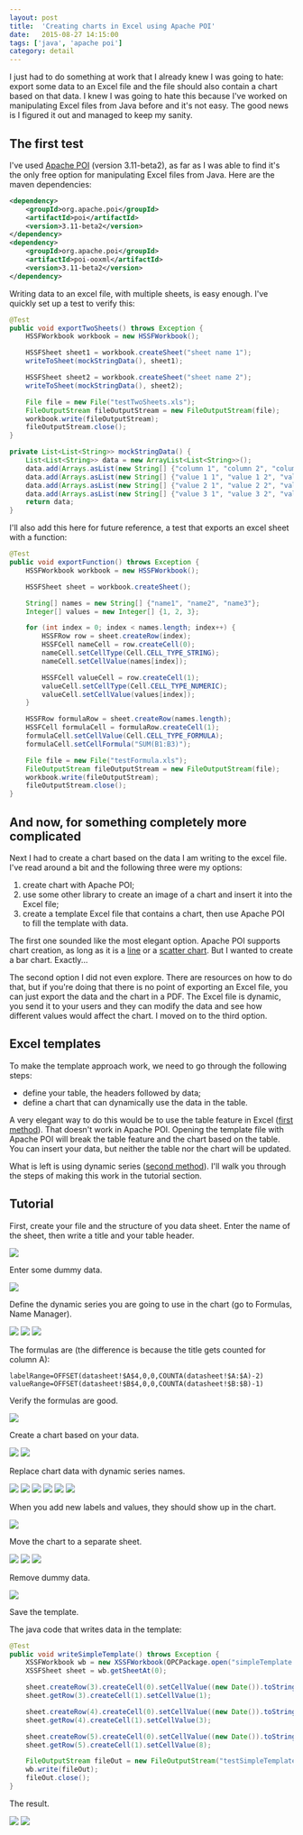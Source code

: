 ```yaml
---
layout: post
title:  'Creating charts in Excel using Apache POI'
date:   2015-08-27 14:15:00
tags: ['java', 'apache poi']
category: detail
---
```


I just had to do something at work that I already knew I was going to hate: export some data to an Excel file and the file should also contain a chart based on that data. I knew I was going to hate this because I've worked on manipulating Excel files from Java before and it's not easy. The good news is I figured it out and managed to keep my sanity.

The first test
---

I've used [Apache POI](https://poi.apache.org/) (version 3.11-beta2), as far as I was able to find it's the only free option for manipulating Excel files from Java. Here are the maven dependencies:

~~~ xml
<dependency>
    <groupId>org.apache.poi</groupId>
    <artifactId>poi</artifactId>
    <version>3.11-beta2</version>
</dependency>
<dependency>
    <groupId>org.apache.poi</groupId>
    <artifactId>poi-ooxml</artifactId>
    <version>3.11-beta2</version>
</dependency>
~~~

Writing data to an excel file, with multiple sheets, is easy enough. I've quickly set up a test to verify this:

~~~ java
@Test
public void exportTwoSheets() throws Exception {
    HSSFWorkbook workbook = new HSSFWorkbook();

    HSSFSheet sheet1 = workbook.createSheet("sheet name 1");
    writeToSheet(mockStringData(), sheet1);

    HSSFSheet sheet2 = workbook.createSheet("sheet name 2");
    writeToSheet(mockStringData(), sheet2);

    File file = new File("testTwoSheets.xls");
    FileOutputStream fileOutputStream = new FileOutputStream(file);
    workbook.write(fileOutputStream);
    fileOutputStream.close();
}

private List<List<String>> mockStringData() {
    List<List<String>> data = new ArrayList<List<String>>();
    data.add(Arrays.asList(new String[] {"column 1", "column 2", "column 3"}));
    data.add(Arrays.asList(new String[] {"value 1 1", "value 1 2", "value 1 3"}));
    data.add(Arrays.asList(new String[] {"value 2 1", "value 2 2", "value 2 3"}));
    data.add(Arrays.asList(new String[] {"value 3 1", "value 3 2", "value 3 3"}));
    return data;
}
~~~

I'll also add this here for future reference, a test that exports an excel sheet with a function:

~~~ java
@Test
public void exportFunction() throws Exception {
    HSSFWorkbook workbook = new HSSFWorkbook();

    HSSFSheet sheet = workbook.createSheet();

    String[] names = new String[] {"name1", "name2", "name3"};
    Integer[] values = new Integer[] {1, 2, 3};

    for (int index = 0; index < names.length; index++) {
        HSSFRow row = sheet.createRow(index);
        HSSFCell nameCell = row.createCell(0);
        nameCell.setCellType(Cell.CELL_TYPE_STRING);
        nameCell.setCellValue(names[index]);

        HSSFCell valueCell = row.createCell(1);
        valueCell.setCellType(Cell.CELL_TYPE_NUMERIC);
        valueCell.setCellValue(values[index]);
    }

    HSSFRow formulaRow = sheet.createRow(names.length);
    HSSFCell formulaCell = formulaRow.createCell(1);
    formulaCell.setCellValue(Cell.CELL_TYPE_FORMULA);
    formulaCell.setCellFormula("SUM(B1:B3)");

    File file = new File("testFormula.xls");
    FileOutputStream fileOutputStream = new FileOutputStream(file);
    workbook.write(fileOutputStream);
    fileOutputStream.close();
}
~~~

And now, for something completely more complicated
---

Next I had to create a chart based on the data I am writing to the excel file. I've read around a bit and the following three were my options:

1. create chart with Apache POI;
2. use some other library to create an image of a chart and insert it into the Excel file;
3. create a template Excel file that contains a chart, then use Apache POI to fill the template with data.

The first one sounded like the most elegant option. Apache POI supports chart creation, as long as it is a [line](https://svn.apache.org/repos/asf/poi/trunk/src/examples/src/org/apache/poi/xssf/usermodel/examples/LineChart.java) or a [scatter chart](https://svn.apache.org/repos/asf/poi/trunk/src/examples/src/org/apache/poi/xssf/usermodel/examples/ScatterChart.java). But I wanted to create a bar chart. Exactly...

The second option I did not even explore. There are resources on how to do that, but if you're doing that there is no point of exporting an Excel file, you can just export the data and the chart in a PDF. The Excel file is dynamic, you send it to your users and they can modify the data and see how different values would affect the chart. I moved on to the third option.

Excel templates
---

To make the template approach work, we need to go through the following steps:

- define your table, the headers followed by data;
- define a chart that can dynamically use the data in the table.

A very elegant way to do this would be to use the table feature in Excel ([first method](http://www.techrepublic.com/blog/microsoft-office/two-ways-to-build-dynamic-charts-in-excel/)). That doesn't work in Apache POI. Opening the template file with Apache POI will break the table feature and the chart based on the table. You can insert your data, but neither the table nor the chart will be updated.

What is left is using dynamic series ([second method](http://www.techrepublic.com/blog/microsoft-office/two-ways-to-build-dynamic-charts-in-excel/)). I'll walk you through the steps of making this work in the tutorial section.

Tutorial
---

First, create your file and the structure of you data sheet. Enter the name of the sheet, then write a title and your table header.

<p class="image"><img src="/assets/2015.08/apachepoi001.png" /></p>

Enter some dummy data.

<p class="image"><img src="/assets/2015.08/apachepoi002.png" /></p>

Define the dynamic series you are going to use in the chart (go to Formulas, Name Manager).

<p class="image">
    <img src="/assets/2015.08/apachepoi003.png" />
    <img src="/assets/2015.08/apachepoi004.png" />
    <img src="/assets/2015.08/apachepoi005.png" />
</p>

The formulas are (the difference is because the title gets counted for column A):

~~~
labelRange=OFFSET(datasheet!$A$4,0,0,COUNTA(datasheet!$A:$A)-2)
valueRange=OFFSET(datasheet!$B$4,0,0,COUNTA(datasheet!$B:$B)-1)
~~~

Verify the formulas are good.

<p class="image"><img src="/assets/2015.08/apachepoi006.png" /></p>

Create a chart based on your data.

<p class="image">
    <img src="/assets/2015.08/apachepoi007.png" />
    <img src="/assets/2015.08/apachepoi008.png" />
</p>

Replace chart data with dynamic series names.

<p class="image">
    <img src="/assets/2015.08/apachepoi009.png" />
    <img src="/assets/2015.08/apachepoi010.png" />
    <img src="/assets/2015.08/apachepoi011.png" />
    <img src="/assets/2015.08/apachepoi012.png" />
    <img src="/assets/2015.08/apachepoi013.png" />
    <img src="/assets/2015.08/apachepoi014.png" />
</p>

When you add new labels and values, they should show up in the chart.

<p class="image"><img src="/assets/2015.08/apachepoi015.png" /></p>

Move the chart to a separate sheet.

<p class="image">
    <img src="/assets/2015.08/apachepoi016.png" />
    <img src="/assets/2015.08/apachepoi017.png" />
    <img src="/assets/2015.08/apachepoi018.png" />
</p>

Remove dummy data.

<p class="image"><img src="/assets/2015.08/apachepoi019.png" /></p>

Save the template.

The java code that writes data in the template:

~~~ java
@Test
public void writeSimpleTemplate() throws Exception {
    XSSFWorkbook wb = new XSSFWorkbook(OPCPackage.open("simpleTemplate.xlsx"));
    XSSFSheet sheet = wb.getSheetAt(0);

    sheet.createRow(3).createCell(0).setCellValue((new Date()).toString());
    sheet.getRow(3).createCell(1).setCellValue(1);

    sheet.createRow(4).createCell(0).setCellValue((new Date()).toString());
    sheet.getRow(4).createCell(1).setCellValue(3);

    sheet.createRow(5).createCell(0).setCellValue((new Date()).toString());
    sheet.getRow(5).createCell(1).setCellValue(8);

    FileOutputStream fileOut = new FileOutputStream("testSimpleTemplate.xlsx");
    wb.write(fileOut);
    fileOut.close();
}
~~~

The result.

<p class="image">
    <img src="/assets/2015.08/apachepoi020.png" />
    <img src="/assets/2015.08/apachepoi021.png" />
</p>
